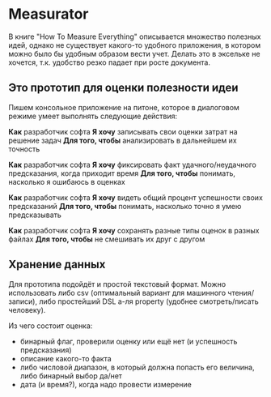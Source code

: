 Measurator
===

В книге "How To Measure Everything" описывается множество полезных идей, однако не существует какого-то удобного приложения, в котором можно было бы удобным образом вести учет. Делать это в эксельке не хочется, т.к. удобство резко падает при росте документа.

Это прототип для оценки полезности идеи
---

Пишем консольное приложение на питоне, которое в диалоговом режиме умеет выполнять следующие действия:

**Как** разработчик софта
**Я хочу** записывать свои оценки затрат на решение задач
**Для того, чтобы** анализировать в дальнейшем их точность

**Как** разработчик софта
**Я хочу** фиксировать факт удачного/неудачного предсказания, когда приходит время
**Для того, чтобы** понимать, насколько я ошибаюсь в оценках

**Как** разработчик софта
**Я хочу** видеть общий процент успешности своих предсказаний
**Для того, чтобы** понимать, насколько точно я умею предсказывать

**Как** разработчик софта
**Я хочу** сохранять разные типы оценок в разных файлах
**Для того, чтобы** не смешивать их друг с другом

Хранение данных
---

Для прототипа подойдёт и простой текстовый формат. Можно использовать либо csv (оптимальный вариант для машинного чтения/записи), либо простейший DSL а-ля property (удобнее смотреть/писать человеку).

Из чего состоит оценка:

 * бинарный флаг, проверили оценку или ещё нет (и успешность предсказания)
 * описание какого-то факта
 * либо числовой диапазон, в который должна попасть его величина, либо бинарный выбор да/нет
 * дата (и время?), когда надо провести измерение

